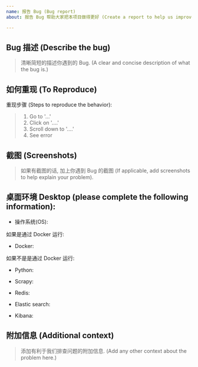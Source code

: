 ```yaml
---
name: 报告 Bug (Bug report)
about: 报告 Bug 帮助大家把本项目做得更好 (Create a report to help us improve)

---
```


<!--
将本段内容删除, 并把以下 > 开头的段落根据你遇到的 Bug 自行替换;
Delete this paragraph and replace the content below starting with `>` with your own words according to the bug you encountered.
-->

## Bug 描述 (Describe the bug)

> 清晰简短的描述你遇到的 Bug. (A clear and concise description of what the bug is.)

## 如何重现 (To Reproduce)

重现步骤 (Steps to reproduce the behavior):

> 1. Go to '...'
> 2. Click on '....'
> 3. Scroll down to '....'
> 4. See error

## 截图 (Screenshots)

> 如果有截图的话, 加上你遇到 Bug 的截图 (If applicable, add screenshots to help explain your problem).

## 桌面环境 Desktop (please complete the following information):

- 操作系统(OS): 

如果是通过 Docker 运行:

- Docker:

如果不是是通过 Docker 运行:

- Python: 

- Scrapy:

- Redis:

- Elastic search:

- Kibana:

## 附加信息 (Additional context)

> 添加有利于我们排查问题的附加信息. (Add any other context about the problem here.)
